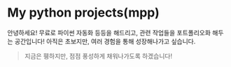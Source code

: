 # My python projects(mpp)

안녕하세요! 무료로 파이썬 자동화 등등을 해드리고, 관련 작업들을 포트폴리오화 해두는 공간입니다! 아직은 초보지만, 여러 경험을 통해 성장해나가고 싶습니다.

> 지금은 휑하지만, 점점 풍성하게 채워나가도록 하겠습니다!
